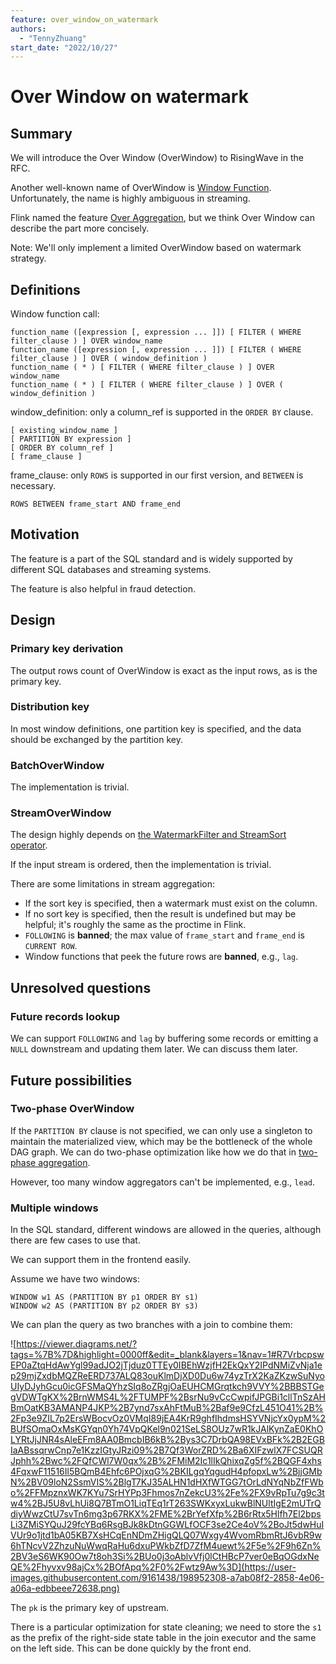 ```yaml
---
feature: over_window_on_watermark
authors:
  - "TennyZhuang"
start_date: "2022/10/27"
---
```


# Over Window on watermark

## Summary

We will introduce the Over Window (OverWindow) to RisingWave in the RFC.

Another well-known name of OverWindow is [Window Function][window_function_wiki]. Unfortunately, the name is highly ambiguous in streaming.

Flink named the feature [Over Aggregation][over_aggregation_flink], but we think Over Window can describe the part more concisely.

[window_function_wiki]: https://en.wikipedia.org/wiki/Window_function_(SQL)#:~:text=In%20SQL%2C%20a%20window%20function,single%20value%20for%20multiple%20rows.
[over_aggregation_flink]: https://nightlies.apache.org/flink/flink-docs-master/docs/dev/table/sql/queries/over-agg

Note: We'll only implement a limited OverWindow based on watermark strategy.

## Definitions

Window function call:

```plain
function_name ([expression [, expression ... ]]) [ FILTER ( WHERE filter_clause ) ] OVER window_name
function_name ([expression [, expression ... ]]) [ FILTER ( WHERE filter_clause ) ] OVER ( window_definition )
function_name ( * ) [ FILTER ( WHERE filter_clause ) ] OVER window_name
function_name ( * ) [ FILTER ( WHERE filter_clause ) ] OVER ( window_definition )
```

window_definition: only a column_ref is supported in the `ORDER BY` clause.

```plain
[ existing_window_name ]
[ PARTITION BY expression ]
[ ORDER BY column_ref ]
[ frame_clause ]
```

frame_clause: only `ROWS` is supported in our first version, and `BETWEEN` is necessary.

```plain
ROWS BETWEEN frame_start AND frame_end
```

## Motivation

The feature is a part of the SQL standard and is widely supported by different SQL databases and streaming systems.

The feature is also helpful in fraud detection.

## Design

### Primary key derivation

The output rows count of OverWindow is exact as the input rows, as is the primary key.

### Distribution key

In most window definitions, one partition key is specified, and the data should be exchanged by the partition key.

### BatchOverWindow

The implementation is trivial.

### StreamOverWindow

The design highly depends on [the WatermarkFilter and StreamSort operator](https://github.com/risingwavelabs/rfcs/pull/1).

If the input stream is ordered, then the implementation is trivial.

There are some limitations in stream aggregation:

* If the sort key is specified, then a watermark must exist on the column.
* If no sort key is specified, then the result is undefined but may be helpful; it's roughly the same as the proctime in Flink.
* `FOLLOWING` is **banned**; the max value of `frame_start` and `frame_end` is `CURRENT ROW`.
* Window functions that peek the future rows are **banned**, e.g., `lag`.

## Unresolved questions

### Future records lookup

We can support `FOLLOWING` and `lag` by buffering some records or emitting a `NULL` downstream and updating them later. We can discuss them later.

## Future possibilities

### Two-phase OverWindow

If the `PARTITION BY` clause is not specified, we can only use a singleton to maintain the materialized view, which may be the bottleneck of the whole DAG graph. We can do two-phase optimization like how we do that in [two-phase aggregation](https://singularity-data.quip.com/KtaRA6CspqRK/RFC-2-Phase-Agg-TopN-Operator-in-Streaming).

However, too many window aggregators can't be implemented, e.g., `lead`.

### Multiple windows

In the SQL standard, different windows are allowed in the queries, although there are few cases to use that.

We can support them in the frontend easily.

Assume we have two windows:

```plain
WINDOW w1 AS (PARTITION BY p1 ORDER BY s1)
WINDOW w2 AS (PARTITION BY p2 ORDER BY s3)
```

We can plan the query as two branches with a join to combine them:

![https://viewer.diagrams.net/?tags=%7B%7D&highlight=0000ff&edit=_blank&layers=1&nav=1#R7VrbcpswEP0aZtqHdAwYgl99adJO2jTjduz0TTEy0IBEhWzjfH2EkQxY2IPdNMiZvNja1ep29mjZxdbMQZReERD737ALQ83ouKlmDjXD0Du6w74yzTrX2KaZKzwSuNyoUIyDJyhGcu0icGFSMaQYhzSIq8oZRgjOaEUHCMGrqtkch9VVY%2BBBSTGegVDWTgKX%2BrnWMS4L%2FTUMPF%2BsrNu9vCcCwpifJPGBi1cllTnSzAHBmOatKB3AMANP4JKP%2B7ynd7sxAhFtMuB%2Baf9e9CfzL451O41%2B%2Fp3e9ZIL7p2ErsWBocvOz0VMqI89jEA4KrR9ghfIhdmsHSYVNjcYx0ypM%2BUfSOmaOxMsKGYqn0Yh74VpQKel9n021SeLS8OUz7wR1kJAlKynZaE0KhOLYRtJjJNR4sAleEFm8AA0BmcbIB6kB%2Bys3C7DrbQA98EVxBFk%2B2EGBIaABssqrwCnp7e1KzzIGtyJRzi09%2B7Qf3WorZRD%2Ba6XIFzwlX7FCSUQRJphh%2Bwc%2FQfCWl7W0qx%2B%2FMiM2Ic1lIkQhixqZg5f%2BQGF4xhs4FqxwF11516Il5BQmB4Ehfc6POjxqG%2BKILgqYqgudH4pfopxLw%2BjjGMbN%2BV09loN2SsmVIS%2BlgT7KJ35ALHN1dHXfWTGG7tOrLdNYqNbZfFWbo%2FFMpznxWK7KYu7SrHYPp3Fhmos7nZekcU3%2Fe%2FX9vRpTu7g9c3tw4%2BJ5U8vLhUi8Q7BTmO1LiqTEq1rT263SWKxyxLukwBlNUltIgE2mUTrQdiyWwzCtU7svTn6mg3p67RKX%2FME%2BrYefXfp%2B6rRtx5Hlfh7El2bpsLi3ZMiSYQuJ29fcYBq6RsgBJk8kDtnGGWLfOCF3se2Ce4oV%2BoJt5dwHuIVUr9o1jtd1bA05KB7XsHCqEnNDmZHigQLQ07Wxgy4WvomRbmRtJ6vbR9w6hTNcvV2ZhzuNuWwqRaHu6dxuPWkbZfD7ZfM4uewt%2F5e%2F9h6Zn%2BV3eS6WK90Ow7t8oh3Si%2BUo0j3oAblvVfj0lCtHBcP7ver0eBqOGdxNeQE%2Fhyvxv98ajCx%2BOfApq%2F0%2Fwtz9Aw%3D](https://user-images.githubusercontent.com/9161438/198952308-a7ab08f2-2858-4e06-a06a-edbbeee72638.png)

The `pk` is the primary key of upstream.

There is a particular optimization for state cleaning; we need to store the `s1` as the prefix of the right-side state table in the join executor and the same on the left side. This can be done quickly by the front end.

